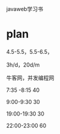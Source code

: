 javaweb学习书

# plan

4.5-5.5，5.5-6.5，

3h/d，20d/m

牛客网，并发编程网

7:35 -8:15 40

9:00-9:30 30

19:00-19:30 30

22:00-23:00 60

